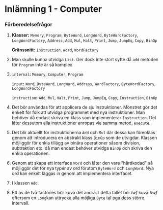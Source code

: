 # Inlämning 1 - Computer

### Förberedelsefrågor

1. **Klasser:** `Memory`, `Program`, `ByteWord`, `LongWord`, `ByteWordFactory`, `LongWordFactory`, `Address`, `Add`, `Mul`, `Halt`, `Print`, `Jump`, `JumpEq`, `Copy`, `BinOp`

   **Gränssnitt:** `Instruction`, `Word`, `WordFactory`

2. Man skulle kunna utvidga `List`. Ger dock inte stort syfte då `add` metoden för `Program` inte är så komplex.

3. `internal`**:** `Memory`, `Computer`, `Program` 

   `input`**:** `Word`, `ByteWord`, `LongWord`, `Address`, `WordFactory`, `ByteWordFactory`, `LongWordFactory`

   `instruction`**:** `Add`, `Mul`, `Halt`, `Print`, `Jump`, `JumpEq`, `Copy`, `Instruction`, `BinOp`

4. Det bör användas för att applicera de sju instruktioner. Mönstret gör det enkelt för folk att utvidga programmet med nya instruktioner. Man behöver då endast skriva en klass som implementerar `Instruction`. Det låter dessutom alla instruktioner anropas via samma metod, `execute`.

5. Det blir aktuellt för instruktionerna `Add` och `Mul` där dessa kan förenklas genom att introducera en abstrakt klass `BinOp` som de utvigdar. Klassen möjliggör för enkla tillägg av binära operationer såsom division, subtraktion etc. då man endast behöver utvidga `BinOp` och skriva den enkla operationen.

6. Genom att skapa ett interface `Word` och låter den vara "hårdkodad" så möjliggör det för nya typer av ord förutom `ByteWord` och `LongWord`. Nya ord kan enkelt läggas in genom att implementera interfacet.

7. I klassen `Add`.

8. Ett av de två factories bör kuva det andra. I detta fallet bör *lwf* kuva *bwf* eftersom en `Long`kan uttrycka alla möjliga `Byte` tal pga dess större intervall. 
